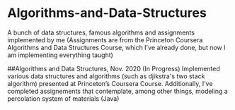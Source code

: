 # Algorithms-and-Data-Structures
A bunch of data structures, famous algorithms and assignments implemented by me (Assignments are from the Princeton Coursera Algorithms and Data Structures Course, which I've already done, but now I am implementing everything taught)

##Algorithms and Data Structures, Nov. 2020 (In Progress)
Implemented various data structures and algorithms (such as djikstra's two stack algorithm) presented at Princeton’s Coursera Course. Additionally, I’ve completed assignements that contemplate, among other things, modeling a percolation system of materials (Java)
